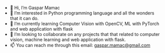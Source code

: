 - 👋 Hi, I’m Gaspar Mamac
- 👀 I’m interested in Python programming language and all the wonders that it can do.
- 🌱 I’m currently learning Computer Vision with OpenCV, ML with PyTorch and web application with flask
- 💞️ I’m looking to collaborate on any projects that that related to computer vision, machine learning and web application with flask.
- 📫 You can reach me through this email: gaspar.mamac@gmail.com

<!---
gasparmamac/gasparmamac is a ✨ special ✨ repository because its `README.md` (this file) appears on your GitHub profile.
You can click the Preview link to take a look at your changes.
--->
